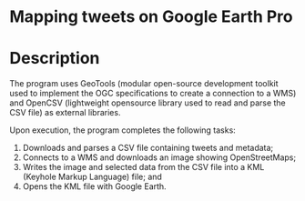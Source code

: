 # Mapping tweets on Google Earth Pro

# Description

The program uses GeoTools (modular open-source development toolkit used to implement
the OGC specifications to create a connection to a WMS) and OpenCSV (lightweight opensource library used to read and parse the CSV file) as external libraries.

Upon execution, the program completes the following tasks:
1. Downloads and parses a CSV file containing tweets and metadata;
2. Connects to a WMS and downloads an image showing OpenStreetMaps;
3. Writes the image and selected data from the CSV file into a KML (Keyhole Markup
Language) file; and
4. Opens the KML file with Google Earth.
